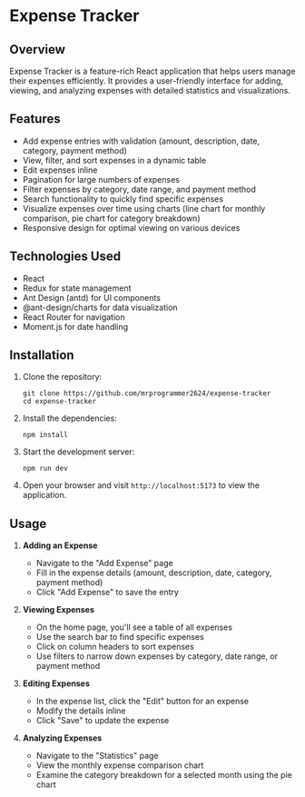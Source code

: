 # Expense Tracker

## Overview

Expense Tracker is a feature-rich React application that helps users manage their expenses efficiently. It provides a user-friendly interface for adding, viewing, and analyzing expenses with detailed statistics and visualizations.

## Features

- Add expense entries with validation (amount, description, date, category, payment method)
- View, filter, and sort expenses in a dynamic table
- Edit expenses inline
- Pagination for large numbers of expenses
- Filter expenses by category, date range, and payment method
- Search functionality to quickly find specific expenses
- Visualize expenses over time using charts (line chart for monthly comparison, pie chart for category breakdown)
- Responsive design for optimal viewing on various devices

## Technologies Used

- React
- Redux for state management
- Ant Design (antd) for UI components
- @ant-design/charts for data visualization
- React Router for navigation
- Moment.js for date handling

## Installation

1. Clone the repository:
   ```
   git clone https://github.com/mrprogrammer2624/expense-tracker
   cd expense-tracker
   ```

2. Install the dependencies:
   ```
   npm install
   ```

3. Start the development server:
   ```
   npm run dev
   ```

4. Open your browser and visit `http://localhost:5173` to view the application.

## Usage

1. **Adding an Expense**
   - Navigate to the "Add Expense" page
   - Fill in the expense details (amount, description, date, category, payment method)
   - Click "Add Expense" to save the entry

2. **Viewing Expenses**
   - On the home page, you'll see a table of all expenses
   - Use the search bar to find specific expenses
   - Click on column headers to sort expenses
   - Use filters to narrow down expenses by category, date range, or payment method

3. **Editing Expenses**
   - In the expense list, click the "Edit" button for an expense
   - Modify the details inline
   - Click "Save" to update the expense

4. **Analyzing Expenses**
   - Navigate to the "Statistics" page
   - View the monthly expense comparison chart
   - Examine the category breakdown for a selected month using the pie chart
